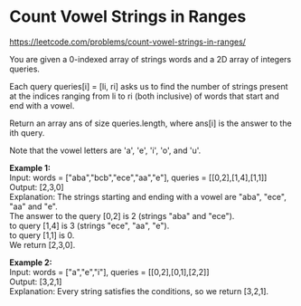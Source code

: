 # Count Vowel Strings in Ranges
https://leetcode.com/problems/count-vowel-strings-in-ranges/

You are given a 0-indexed array of strings words and a 2D array of integers queries.

Each query queries[i] = [li, ri] asks us to find the number of strings present at the indices ranging from li to ri (both inclusive) of words that start and end with a vowel.

Return an array ans of size queries.length, where ans[i] is the answer to the ith query.

Note that the vowel letters are 'a', 'e', 'i', 'o', and 'u'.


<b>Example 1:</b>\
Input: words = ["aba","bcb","ece","aa","e"], queries = [[0,2],[1,4],[1,1]]\
Output: [2,3,0]\
Explanation: The strings starting and ending with a vowel are "aba", "ece", "aa" and "e".\
The answer to the query [0,2] is 2 (strings "aba" and "ece").\
to query [1,4] is 3 (strings "ece", "aa", "e").\
to query [1,1] is 0.\
We return [2,3,0].

<b>Example 2:</b>\
Input: words = ["a","e","i"], queries = [[0,2],[0,1],[2,2]]\
Output: [3,2,1]\
Explanation: Every string satisfies the conditions, so we return [3,2,1].